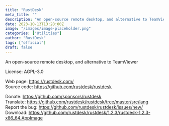 ```yaml
---
title: "RustDesk"
meta_title: ""
description: "An open-source remote desktop, and alternative to TeamViewer"
date: 2023-10-13T13:28:00Z
image: "/images/image-placeholder.png"
categories: ["Utilities"]
author: "RustDesk"
tags: ["official"]
draft: false
---
```


An open-source remote desktop, and alternative to TeamViewer

License: AGPL-3.0

Web page: https://rustdesk.com/  
Source code:  https://github.com/rustdesk/rustdesk

Donate: https://github.com/sponsors/rustdesk  
Translate: https://github.com/rustdesk/rustdesk/tree/master/src/lang  
Report the bug: https://github.com/rustdesk/rustdesk/issues/new/  
Download: https://github.com/rustdesk/rustdesk/1.2.3/rustdesk-1.2.3-x86_64.AppImage
